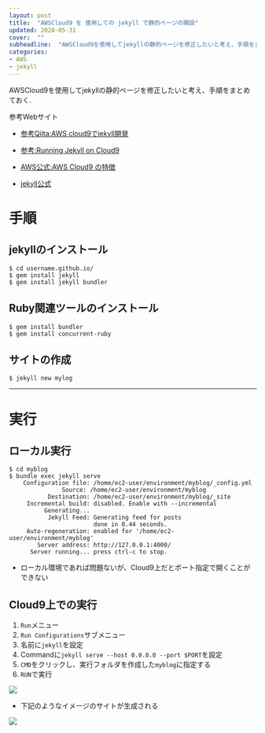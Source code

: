 ```yaml
---
layout: post
title:  "AWSCloud9 を 使用しての jekyll で静的ページの開設"
updated: 2020-05-31
cover:  ""
subheadline:  "AWSCloud9を使用してjekyllの静的ページを修正したいと考え、手順をまとめておく."
categories: 
- AWS 
- jekyll
---
```


AWSCloud9を使用してjekyllの静的ページを修正したいと考え、手順をまとめておく.



参考Webサイト

- [参考Qiita:AWS cloud9でjekyll開発](https://qiita.com/walrein/items/40796eb036eaa3248871)

- [参考:Running Jekyll on Cloud9](https://www.jflh.ca/2016-01-18-running-jekyll-on-cloud9)

- [AWS公式:AWS Cloud9 の特徴](https://aws.amazon.com/jp/cloud9/details/)

- [jekyll公式](https://jekyllrb.com/)

# 手順

## jekyllのインストール

```
$ cd username.github.io/
$ gem install jekyll
$ gem install jekyll bundler
```

## Ruby関連ツールのインストール

```
$ gem install bundler
$ gem install concurrent-ruby
```

## サイトの作成

```
$ jekyll new mylog
```

---

# 実行

## ローカル実行

```
$ cd myblog
$ bundle exec jekyll serve
    Configuration file: /home/ec2-user/environment/myblog/_config.yml
               Source: /home/ec2-user/environment/myblog
           Destination: /home/ec2-user/environment/myblog/_site
     Incremental build: disabled. Enable with --incremental
          Generating...
           Jekyll Feed: Generating feed for posts
                        done in 0.44 seconds.
     Auto-regeneration: enabled for '/home/ec2-user/environment/myblog'
        Server address: http://127.0.0.1:4000/
      Server running... press ctrl-c to stop.
```

* ローカル環境であれば問題ないが、Cloud9上だとポート指定で開くことができない

## Cloud9上での実行

1. ``Run``メニュー
1. ``Run Configurations``サブメニュー
1. 名前に``jekyll``を設定
1. Commandに``jekyll serve --host 0.0.0.0 --port $PORT``を設定
1. ``CMD``をクリックし、実行フォルダを作成した``myblog``に指定する
1. ``RUN``で実行

![](https://camo.qiitausercontent.com/02a8952d5c91d5431ebc04e1f3f16d67447f48d0/68747470733a2f2f71696974612d696d6167652d73746f72652e73332e616d617a6f6e6177732e636f6d2f302f34333630382f38613935613232352d636165302d373235652d616134352d3036333731303066626432352e706e67)

* 下記のようなイメージのサイトが生成される

![](https://lh3.googleusercontent.com/pw/ACtC-3fImkbChaq2YuPWCJxAeFyLQAh-GxxaVUiEa9EnzDNRguuemPpy4_KiAL8bAQLVX5DBvkNb7TZK6ms_uk-1bdM0uRXJHb6GnBTGaAoY-6h89l9uFwJ0Z7sDqCNGDPYp8250euBNNyMmaGry3cjre1tW=w923-h615-no?authuser=0)